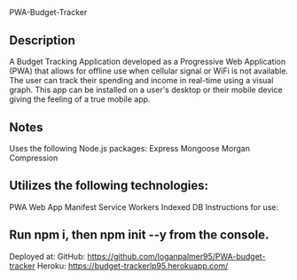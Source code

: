 ##
PWA-Budget-Tracker

## Description
A Budget Tracking Application developed as a Progressive Web Application (PWA) that allows for offline use when cellular signal or WiFi is not available. The user can track their spending and income in real-time using a visual graph. This app can be installed on a user's desktop or their mobile device giving the feeling of a true mobile app.

## Notes
Uses the following Node.js packages:
Express
Mongoose
Morgan
Compression

## Utilizes the following technologies:
PWA
Web App Manifest
Service Workers
Indexed DB
Instructions for use:

## Run npm i, then npm init --y from the console.
Deployed at:
GitHub: https://github.com/loganpalmer95/PWA-budget-tracker
Heroku: https://budget-trackerlp95.herokuapp.com/